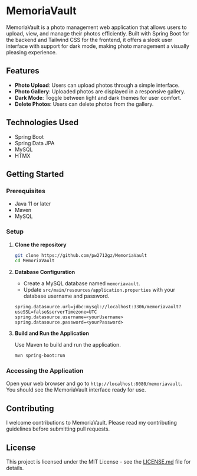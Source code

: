 # MemoriaVault

MemoriaVault is a photo management web application that allows users to upload, view, and manage their photos efficiently. Built with Spring Boot for the backend and Tailwind CSS for the frontend, it offers a sleek user interface with support for dark mode, making photo management a visually pleasing experience.

## Features

- **Photo Upload**: Users can upload photos through a simple interface.
- **Photo Gallery**: Uploaded photos are displayed in a responsive gallery.
- **Dark Mode**: Toggle between light and dark themes for user comfort.
- **Delete Photos**: Users can delete photos from the gallery.

## Technologies Used

- Spring Boot
- Spring Data JPA
- MySQL
- HTMX

## Getting Started

### Prerequisites

- Java 11 or later
- Maven
- MySQL

### Setup

1. **Clone the repository**

   ```sh
   git clone https://github.com/pw2712gz/MemoriaVault
   cd MemoriaVault
   ```

2. **Database Configuration**

   - Create a MySQL database named `memoriavault`.
   - Update `src/main/resources/application.properties` with your database username and password.

   ```properties
   spring.datasource.url=jdbc:mysql://localhost:3306/memoriavault?useSSL=false&serverTimezone=UTC
   spring.datasource.username=<yourUsername>
   spring.datasource.password=<yourPassword>
   ```

3. **Build and Run the Application**

   Use Maven to build and run the application.

   ```sh
   mvn spring-boot:run
   ```

### Accessing the Application

Open your web browser and go to `http://localhost:8080/memoriavault`. You should see the MemoriaVault interface ready for use.

## Contributing

I welcome contributions to MemoriaVault. Please read my contributing guidelines before submitting pull requests.

## License

This project is licensed under the MIT License - see the [LICENSE.md](LICENSE.md) file for details.
